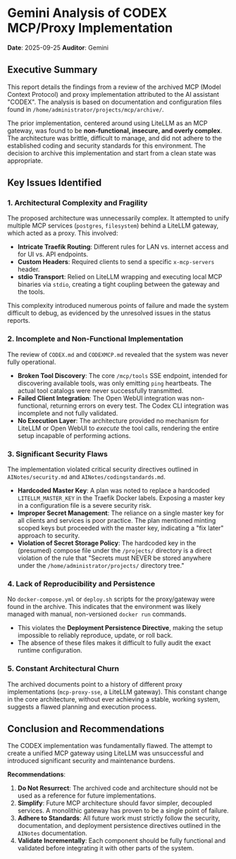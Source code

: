 # Gemini Analysis of CODEX MCP/Proxy Implementation

**Date**: 2025-09-25
**Auditor**: Gemini

## Executive Summary

This report details the findings from a review of the archived MCP (Model Context Protocol) and proxy implementation attributed to the AI assistant "CODEX". The analysis is based on documentation and configuration files found in `/home/administrator/projects/mcp/archive/`.

The prior implementation, centered around using LiteLLM as an MCP gateway, was found to be **non-functional, insecure, and overly complex**. The architecture was brittle, difficult to manage, and did not adhere to the established coding and security standards for this environment. The decision to archive this implementation and start from a clean state was appropriate.

## Key Issues Identified

### 1. Architectural Complexity and Fragility

The proposed architecture was unnecessarily complex. It attempted to unify multiple MCP services (`postgres`, `filesystem`) behind a LiteLLM gateway, which acted as a proxy. This involved:
- **Intricate Traefik Routing**: Different rules for LAN vs. internet access and for UI vs. API endpoints.
- **Custom Headers**: Required clients to send a specific `x-mcp-servers` header.
- **stdio Transport**: Relied on LiteLLM wrapping and executing local MCP binaries via `stdio`, creating a tight coupling between the gateway and the tools.

This complexity introduced numerous points of failure and made the system difficult to debug, as evidenced by the unresolved issues in the status reports.

### 2. Incomplete and Non-Functional Implementation

The review of `CODEX.md` and `CODEXMCP.md` revealed that the system was never fully operational.
- **Broken Tool Discovery**: The core `/mcp/tools` SSE endpoint, intended for discovering available tools, was only emitting `ping` heartbeats. The actual tool catalogs were never successfully transmitted.
- **Failed Client Integration**: The Open WebUI integration was non-functional, returning errors on every test. The Codex CLI integration was incomplete and not fully validated.
- **No Execution Layer**: The architecture provided no mechanism for LiteLLM or Open WebUI to *execute* the tool calls, rendering the entire setup incapable of performing actions.

### 3. Significant Security Flaws

The implementation violated critical security directives outlined in `AINotes/security.md` and `AINotes/codingstandards.md`.
- **Hardcoded Master Key**: A plan was noted to replace a hardcoded `LITELLM_MASTER_KEY` in the Traefik Docker labels. Exposing a master key in a configuration file is a severe security risk.
- **Improper Secret Management**: The reliance on a single master key for all clients and services is poor practice. The plan mentioned minting scoped keys but proceeded with the master key, indicating a "fix later" approach to security.
- **Violation of Secret Storage Policy**: The hardcoded key in the (presumed) compose file under the `/projects/` directory is a direct violation of the rule that "Secrets must NEVER be stored anywhere under the `/home/administrator/projects/` directory tree."

### 4. Lack of Reproducibility and Persistence

No `docker-compose.yml` or `deploy.sh` scripts for the proxy/gateway were found in the archive. This indicates that the environment was likely managed with manual, non-versioned `docker run` commands.
- This violates the **Deployment Persistence Directive**, making the setup impossible to reliably reproduce, update, or roll back.
- The absence of these files makes it difficult to fully audit the exact runtime configuration.

### 5. Constant Architectural Churn

The archived documents point to a history of different proxy implementations (`mcp-proxy-sse`, a LiteLLM gateway). This constant change in the core architecture, without ever achieving a stable, working system, suggests a flawed planning and execution process.

## Conclusion and Recommendations

The CODEX implementation was fundamentally flawed. The attempt to create a unified MCP gateway using LiteLLM was unsuccessful and introduced significant security and maintenance burdens.

**Recommendations**:
1.  **Do Not Resurrect**: The archived code and architecture should not be used as a reference for future implementations.
2.  **Simplify**: Future MCP architecture should favor simpler, decoupled services. A monolithic gateway has proven to be a single point of failure.
3.  **Adhere to Standards**: All future work must strictly follow the security, documentation, and deployment persistence directives outlined in the `AINotes` documentation.
4.  **Validate Incrementally**: Each component should be fully functional and validated before integrating it with other parts of the system.
